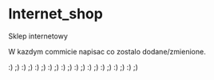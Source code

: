 # Internet_shop
Sklep internetowy

W kazdym commicie napisac co zostalo dodane/zmienione.

:) ;) :) ;) :) ;) :) ;) :) ;) :) ;) :) ;) :) ;) :) ;) :) ;)
